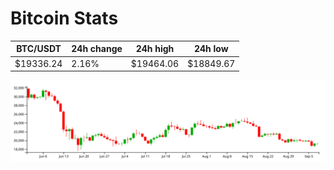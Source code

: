 # Bitcoin Stats

BTC/USDT|24h change|24h high|24h low|
|---|---|---|---|
|$19336.24|2.16%|$19464.06|$18849.67|

<img src="./chart.svg">
